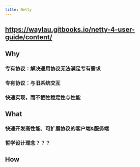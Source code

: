 ```yaml
---
title: Netty
---
```


## https://waylau.gitbooks.io/netty-4-user-guide/content/
##
## Why
### 专有协议：解决通用协议无法满足专有需求
### 专有协议：与旧系统交互
### 快速实现，而不牺牲稳定性与性能
## What
### 快速开发高性能、可扩展协议的客户端&服务端
### 哲学设计理念？？？
## How
##
##
